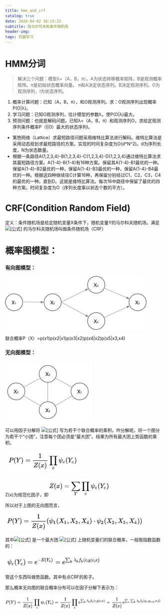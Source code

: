 ```yaml
---
title: hmm_and_crf
catalog: true
date: 2020-04-02 16:13:23
subtitle: 隐马尔可夫和条件随机场
header-img:
tags: 机器学习
---
```


# HMM分词

> 解决三个问题：模型λ=（A，B，π）。A为状态转移概率矩阵，B是观测概率矩阵。π是初始状态概率向量。
> π和A决定状态序列。B决定观测序列。O为观测序列，I为状态序列。

1. 概率计算问题：已知（A，B，π），和O观测序列。求：O观测序列出现概率P(O|λ)。 
2. 学习问题：已知O观测序列，估计模型的参数λ，使P(O|λ)最大。
3. 预测问题：也就是解码问题。已知λ=（A，B，π）和观测序列O，求给定观测序列条件概率P（I|O）最大的状态序列I。

- 篱笆网络（Lattice）求最短路径问题采用维特比算法进行解码。维特比算法是采用动态规划求最短路径的方案。实现的时间复杂度为O(d*N^2)。d为序列长度，N为状态数量。
- 根据一条路径A{1,2,3,4}-B{1,2,3,4}-C{1,2,3,4}-D{1,2,3,4}通过维特比算法求其最短路径方案。A{1-4}-B{1-4}有16种方案。保留其A{1-4}-B1最优的一种。保留A{1-4}-B2最优的一种，保留A{1-4}-B3最优的一种，保留A{1-4}-B4最优的一种。根据这四种继续往C计算16种，再保留分别经过C1，C2，C3，C4的最优的一种。直到D。这就是维特比算法。每次16中路径中保留了最优的四种方案。时间复杂度为O（序列长度乘以状态个数的平方）。

# CRF(Condition Random Field)

定义：条件随机场是给定随机变量X条件下，随机变量Y的马尔科夫随机场。满足 ![[公式]](https://www.zhihu.com/equation?tex=P%28Y_%7Bv%7D%7CX%2CY_%7Bw%7D%2Cw+%5Cneq+v%29+%3D+P%28Y_%7Bv%7D%7CX%2CY_%7Bw%7D%2Cw+%5Csim+v%29+) 的马尔科夫随机场叫做条件随机场（CRF）

# 概率图模型：

### 有向图模型：

![v2-5b3f6b4a2d905297b7f73a89e92ee618_r](\img\article\v2-5b3f6b4a2d905297b7f73a89e92ee618_r.jpg)

联合概率P（X）=p(x1)p(x2|x1)p(x3|x2)p(x4|x2)p(x5|x3,x4)

### 无向图模型：

![wuxiangtu](\img\article\wuxiangtu.png)

可以用因子分解将 ![[公式]](https://www.zhihu.com/equation?tex=P%3D%28Y%29) 写为若干个联合概率的乘积。咋分解呢，将一个图分为若干个“小团”，注意每个团必须是“最大团”。结果为所有最大团上势函数的乘积。

![](\img\article\wuxiangtugailv.png)

Z(x)为规范化因子，即![wuxiangtuguifanhuayinzi](\img\article\wuxiangtuguifanhuayinzi.png)

所以对于上图的无向图而言，

![wuxiangtugailv1](\img\article\wuxiangtugailv1.png)

其中![[公式]](https://www.zhihu.com/equation?tex=+%5Cpsi_%7Bc%7D%28Y_%7Bc%7D+%29) 是一个最大团 ![[公式]](https://www.zhihu.com/equation?tex=C) 上随机变量们的联合概率，一般取指数函数的：

![zuidatuan](\img\article\zuidatuan.png)

管这个东西叫做势函数。其中有点CRF的影子。

那么概率无向图的联合概率分布可以在因子分解下表示为：

![yinshifenjie](\img\article\yinshifenjie.png)
